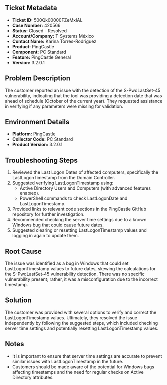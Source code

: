 ## Ticket Metadata
- **Ticket ID:** 500Qk00000FZeMxIAL
- **Case Number:** 420566
- **Status:** Closed - Resolved
- **Account/Company:** T-Systems México
- **Contact Name:** Karina Torres-Rodriguez
- **Product:** PingCastle
- **Component:** PC Standard
- **Feature:** PingCastle General
- **Version:** 3.2.0.1

## Problem Description
The customer reported an issue with the detection of the S-PwdLastSet-45 vulnerability, indicating that the tool was providing a detection date that was ahead of schedule (October of the current year). They requested assistance in verifying if any parameters were missing for validation.

## Environment Details
- **Platform:** PingCastle
- **Collector Code:** PC Standard
- **Product Version:** 3.2.0.1

## Troubleshooting Steps
1. Reviewed the Last Logon Dates of affected computers, specifically the LastLogonTimestamp from the Domain Controller.
2. Suggested verifying LastLogonTimestamp using:
   - Active Directory Users and Computers (with advanced features enabled).
   - PowerShell commands to check LastLogonDate and LastLogonTimestamp.
3. Provided links to relevant code sections in the PingCastle GitHub repository for further investigation.
4. Recommended checking the server time settings due to a known Windows bug that could cause future dates.
5. Suggested clearing or resetting LastLogonTimestamp values and logging in again to update them.

## Root Cause
The issue was identified as a bug in Windows that could set LastLogonTimestamp values to future dates, skewing the calculations for the S-PwdLastSet-45 vulnerability detection. There was no specific vulnerability present; rather, it was a misconfiguration due to the incorrect timestamp.

## Solution
The customer was provided with several options to verify and correct the LastLogonTimestamp values. Ultimately, they resolved the issue independently by following the suggested steps, which included checking server time settings and potentially resetting LastLogonTimestamp values.

## Notes
- It is important to ensure that server time settings are accurate to prevent similar issues with LastLogonTimestamp in the future.
- Customers should be made aware of the potential for Windows bugs affecting timestamps and the need for regular checks on Active Directory attributes.